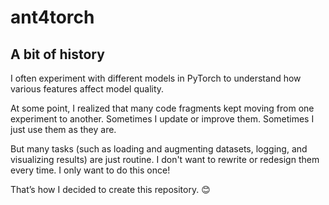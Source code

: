 # ant4torch


## A bit of history

I often experiment with different models in PyTorch to understand how various features affect model quality.

At some point, I realized that many code fragments kept moving from one experiment to another.
Sometimes I update or improve them.
Sometimes I just use them as they are.

But many tasks (such as loading and augmenting datasets, logging, and visualizing results) are just routine.
I don't want to rewrite or redesign them every time.
I only want to do this once!

That’s how I decided to create this repository. 😊